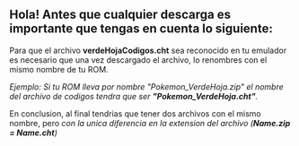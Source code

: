 ## Hola! Antes que cualquier descarga es importante que tengas en cuenta lo siguiente:
Para que el archivo **verdeHojaCodigos.cht** sea reconocido en tu emulador es necesario que una vez descargado el archivo, lo renombres con el mismo nombre de tu ROM.

  *Ejemplo: Si tu ROM lleva por nombre "Pokemon_VerdeHoja.zip" el nombre del archivo de codigos tendra que ser **"Pokemon_VerdeHoja.cht"**.*

En conclusion, al final tendrias que tener dos archivos con el mismo nombre, pero *con la unica diferencia en la extension del archivo (**Name.zip = Name.cht**)*
